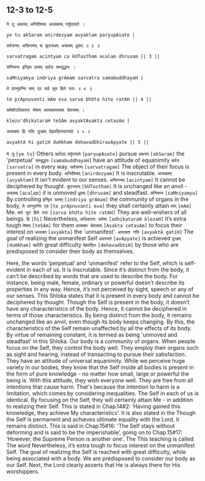 ## 12-3 to 12-5


```shloka-sa
ये तु अक्षरम् अनिर्देश्यम् अव्यक्तम् पर्युपासते ।
```
```shloka-sa-hk
ye tu akSaram anirdezyam avyaktam paryupAsate |
```
```shloka-sa
सर्वत्रगम् अचिन्त्यम् च कूटस्थम् अचलम् ध्रुवम् ॥ ३ ॥
```
```shloka-sa-hk
sarvatragam acintyam ca kUTastham acalam dhruvam || 3 ||
```
```shloka-sa
संनियम्य इन्द्रिय ग्रामम् सर्वत्र समबुद्धयः ।
```
```shloka-sa-hk
saMniyamya indriya grAmam sarvatra samabuddhayaH |
```
```shloka-sa
ते प्राप्नुवन्ति माम् एव सर्व भूत हिते रताः ॥ ४ ॥
```
```shloka-sa-hk
te prApnuvanti mAm eva sarva bhUta hite ratAH || 4 ||
```
```shloka-sa
क्लेशोऽधिकतरः तेषाम् अव्यक्तासक्त चेतसाम् ।
```
```shloka-sa-hk
klezo'dhikataraH teSAm avyaktAsakta cetasAm |
```
```shloka-sa
अव्यक्ता हि गतिः दुःखम् देहवद्भिरवाप्यते ॥ ५ ॥
```
```shloka-sa-hk
avyaktA hi gatiH duHkham dehavadbhiravApyate || 5 ||
```

`ये तु` `[ye tu]` Others who `पर्युपासते` `[paryupAsate]` pursue `अक्षरम्` `[akSaram]` the 'perpetual' `समबुद्धयः` `[samabuddhayaH]` have an attitude of equanimity `सर्वत्र` `[sarvatra]` in every way. `सर्वत्रगम्` `[sarvatragam]` The object of their focus is present in every body. `अनिर्देश्यम्` `[anirdezyam]` It is inscrutable. `अव्यक्तम्` `[avyaktam]` It isn't evident to our senses. `अचिन्त्यम्` `[acintyam]` It cannot be deciphered by thought. `कूटस्थम्` `[kUTastham]` It is unchanged like an anvil - `अचलम्` `[acalam]` it is unmoved `ध्रुवम्` `[dhruvam]` and steadfast.
`संनियम्य` `[saMniyamya]` By controlling `इन्द्रिय ग्रामम्` `[indriya grAmam]` the community of organs in the body, `ते प्राप्नुवन्ति एव` `[te prApnuvanti eva]` they shall certainly attain `माम्` `[mAm]` Me. `सर्व भूत हिते रताः` `[sarva bhUta hite ratAH]` They are well-wishers of all beings.
`हि` `[hi]` Nevertheless, `अधिकतरः क्लेशः` `[adhikataraH klezaH]` it’s extra tough `तेषाम्` `[teSAm]` for them `आसक्त चेतसाम्` `[Asakta cetasAm]` to focus their interest on `अव्यक्त` `[avyakta]` the 'unmanifest'. `अव्यक्ता गतिः` `[avyaktA gatiH]` The goal of realizing the unmanifest Self `अवाप्यते` `[avApyate]` is achieved `दुःखम्` `[duHkham]` with great difficulty `देहवद्भिः` `[dehavadbhiH]` by those who are predisposed to consider their body as themselves.



Here, the words ‘perpetual’ and 'unmanifest' refer to the Self, which is self-evident in each of us. 
It is inscrutable. Since it’s distinct from the body, it can’t be described by words that are used to describe the body. For instance, being male, female, ordinary or powerful doesn’t describe its properties in any way.  Hence, it’s not perceived by sight, speech or any of our senses. 
This Shloka states that it is present in every body and cannot be deciphered by thought. Though the Self is present in the body, it doesn’t have any characteristics of the body. Hence, it cannot be deciphered in terms of those characteristics.
By being distinct from the body, it remains unchanged like an anvil, even though its body keeps changing. By this, the characteristics of the Self remain unaffected by all the effects of its body. By virtue of remaining constant, it is termed as being 'unmoved and steadfast' in this Shloka.
Our body is a community of organs. When people focus on the Self, they control the body well. They employ their organs such as sight and hearing, instead of transacting to pursue their satisfaction.
They have an attitude of universal equanimity. While we perceive huge variety in our bodies, they know that the Self inside all bodies is present in the form of pure knowledge - no matter how small, large or powerful the being is.
With this attitude, they wish everyone well. They are free from all intentions that cause harm. That's because the intention to harm is a limitation, which comes by considering inequalities. The Self in each of us is identical.
By focusing on the Self, they will certainly attain Me - in addition to realizing their Self. This is stated in Chap.14#2: ‘Having gained this knowledge, they achieve My characteristics’. It is also stated in the 
Though the Self is permanent and achieves ultimate equality with the Lord, it remains distinct. This is said in Chap.15#16: 'The Self stays without deforming and is said to be the imperishable’, going on to Chap.15#17: ‘However, the Supreme Person is another one’. 
The 
This teaching is called 
The word 
Nevertheless, it’s extra tough to focus interest on the unmanifest Self. The goal of realizing the Self is reached with great difficulty, while being associated with a body. We are predisposed to consider our body as our Self.
Next, the Lord clearly asserts that He is always there for His worshippers.

